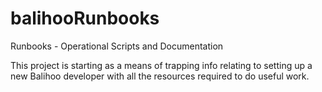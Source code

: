 # balihooRunbooks
Runbooks - Operational Scripts and Documentation

This project is starting as a means of trapping info relating to setting up a new Balihoo developer with 
all the resources required to do useful work.




